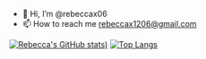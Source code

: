 - 👋 Hi, I’m @rebeccax06
- 📫 How to reach me rebeccax1206@gmail.com

[![Rebecca's GitHub stats](https://github-readme-stats.vercel.app/api?username=rebeccax06&show_icons=true&theme=omni))](https://github.com/anuraghazra/github-readme-stats) 
[![Top Langs](https://github-readme-stats.vercel.app/api/top-langs/?username=rebeccax06&show_icons=true&theme=omni&layout=donut)](https://github.com/anuraghazra/github-readme-stats)
